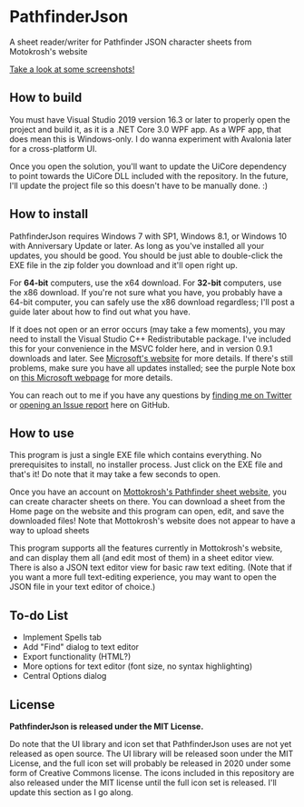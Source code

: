 # PathfinderJson
A sheet reader/writer for Pathfinder JSON character sheets from Motokrosh's website

[Take a look at some screenshots!](https://github.com/JaykeBird/PathfinderJson/tree/master/Screenshots)

## How to build
You must have Visual Studio 2019 version 16.3 or later to properly open the project and build it, as it is a .NET Core 3.0 WPF app. As a WPF app, that does mean this is Windows-only. I do wanna experiment with Avalonia later for a cross-platform UI.

Once you open the solution, you'll want to update the UiCore dependency to point towards the UiCore DLL included with the repository. In the future, I'll update the project file so this doesn't have to be manually done. :)

## How to install
PathfinderJson requires Windows 7 with SP1, Windows 8.1, or Windows 10 with Anniversary Update or later. As long as you've installed all your updates, you should be good. You should be just able to double-click the EXE file in the zip folder you download and it'll open right up.

For **64-bit** computers, use the x64 download. For **32-bit** computers, use the x86 download. If you're not sure what you have, you probably have a 64-bit computer, you can safely use the x86 download regardless; I'll post a guide later about how to find out what you have.

If it does not open or an error occurs (may take a few moments), you may need to install the Visual Studio C++ Redistributable package. I've included this for your convenience in the MSVC folder here, and in version 0.9.1 downloads and later. See [Microsoft's website](https://www.microsoft.com/en-us/download/details.aspx?id=52685) for more details. If there's still problems, make sure you have all updates installed; see the purple Note box on [this Microsoft webpage](https://docs.microsoft.com/en-us/dotnet/core/windows-prerequisites?tabs=netcore2x#net-core-dependencies) for more details.

You can reach out to me if you have any questions by [finding me on Twitter](https://twitter.com/JaykeBird) or [opening an Issue report](https://github.com/JaykeBird/PathfinderJson/issues/new) here on GitHub.

## How to use
This program is just a single EXE file which contains everything. No prerequisites to install, no installer process. Just click on the EXE file and that's it! Do note that it may take a few seconds to open.

Once you have an account on [Mottokrosh's Pathfinder sheet website](charactersheet.co.uk/pathfinder/), you can create character sheets on there. You can download a sheet from the Home page on the website and this program can open, edit, and save the downloaded files! Note that Mottokrosh's website does not appear to have a way to upload sheets

This program supports all the features currently in Mottokrosh's website, and can display them all (and edit most of them) in a sheet editor view. There is also a JSON text editor view for basic raw text editing. (Note that if you want a more full text-editing experience, you may want to open the JSON file in your text editor of choice.)

## To-do List
- Implement Spells tab
- Add "Find" dialog to text editor
- Export functionality (HTML?)
- More options for text editor (font size, no syntax highlighting)
- Central Options dialog

## License
**PathfinderJson is released under the MIT License.**

Do note that the UI library and icon set that PathfinderJson uses are not yet released as open source. The UI library will be released soon under the MIT License, and the full icon set will probably be released in 2020 under some form of Creative Commons license. The icons included in this repository are also released under the MIT license until the full icon set is released. I'll update this section as I go along.
